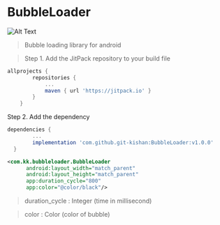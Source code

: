 # BubbleLoader

![Alt Text](https://media.giphy.com/media/HWy4whdzO2dP9FCPcy/giphy.gif)


>Bubble loading library for android 


>Step 1. Add the JitPack repository to your build file



```gradle
allprojects {
		repositories {
			...
			maven { url 'https://jitpack.io' }
		}
	}
  ```
  
  Step 2. Add the dependency
  
  ```gradle
  dependencies {
          ...
	      implementation 'com.github.git-kishan:BubbleLoader:v1.0.0'
	}
  ```
  
  ```xml
  <com.kk.bubbleloader.BubbleLoader
        android:layout_width="match_parent"
        android:layout_height="match_parent"
        app:duration_cycle="800"
        app:color="@color/black"/> 
   ```
   
   >duration_cycle : Integer (time in millisecond)
   
   >color : Color (color of bubble)
